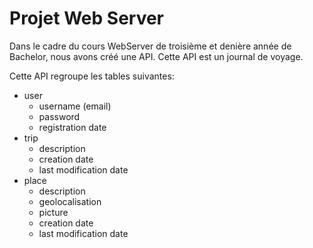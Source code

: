 # Projet Web Server
Dans le cadre du cours WebServer de troisième et denière année de Bachelor, nous avons créé une API.
Cette API est un journal de voyage.

Cette API regroupe les tables suivantes:
- user
    - username (email)
    - password
    - registration date
- trip
    - description
    - creation date
    - last modification date
- place
    - description
    - geolocalisation
    - picture
    - creation date
    - last modification date